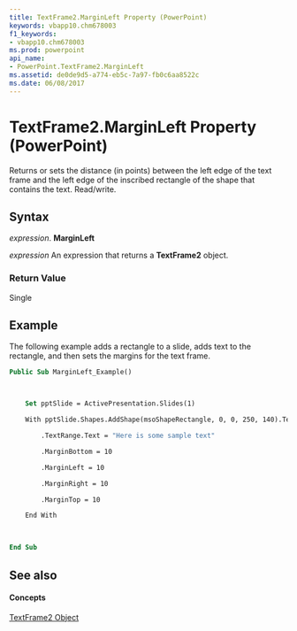 ```yaml
---
title: TextFrame2.MarginLeft Property (PowerPoint)
keywords: vbapp10.chm678003
f1_keywords:
- vbapp10.chm678003
ms.prod: powerpoint
api_name:
- PowerPoint.TextFrame2.MarginLeft
ms.assetid: de0de9d5-a774-eb5c-7a97-fb0c6aa8522c
ms.date: 06/08/2017
---
```



# TextFrame2.MarginLeft Property (PowerPoint)

Returns or sets the distance (in points) between the left edge of the text frame and the left edge of the inscribed rectangle of the shape that contains the text. Read/write.


## Syntax

 _expression_. **MarginLeft**

 _expression_ An expression that returns a **TextFrame2** object.


### Return Value

Single


## Example

The following example adds a rectangle to a slide, adds text to the rectangle, and then sets the margins for the text frame.


```vb
Public Sub MarginLeft_Example()



    Set pptSlide = ActivePresentation.Slides(1)

    With pptSlide.Shapes.AddShape(msoShapeRectangle, 0, 0, 250, 140).TextFrame2

        .TextRange.Text = "Here is some sample text"

        .MarginBottom = 10

        .MarginLeft = 10

        .MarginRight = 10

        .MarginTop = 10

    End With

    

End Sub
```


## See also


#### Concepts


[TextFrame2 Object](textframe2-object-powerpoint.md)

